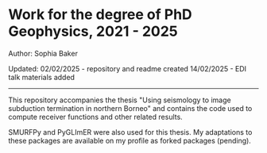 # Work for the degree of PhD Geophysics, 2021 - 2025

Author: Sophia Baker

Updated: 02/02/2025 - repository and readme created
         14/02/2025 - EDI talk materials added

_______

This repository accompanies the thesis "Using seismology to image subduction termination in northern Borneo" and contains the code used to compute receiver functions and other related results.

SMURFPy and PyGLImER were also used for this thesis. My adaptations to these packages are available on my profile as forked packages (pending).
